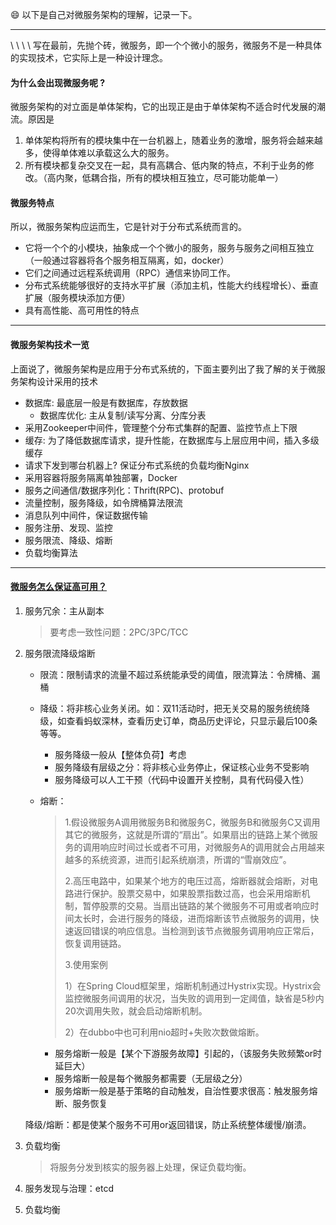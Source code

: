 :smile: 以下是自己对微服务架构的理解，记录一下。

---

\ \ \ \ 写在最前，先抛个砖，微服务，即一个个微小的服务，微服务不是一种具体的实现技术，它实际上是一种设计理念。

#### 为什么会出现微服务呢 ?

微服务架构的对立面是单体架构，它的出现正是由于单体架构不适合时代发展的潮流。原因是

1. 单体架构将所有的模块集中在一台机器上，随着业务的激增，服务将会越来越多，使得单体难以承载这么大的服务。
2. 所有模块都复杂交叉在一起，具有高耦合、低内聚的特点，不利于业务的修改。（高内聚，低耦合指，所有的模块相互独立，尽可能功能单一）



#### 微服务特点

所以，微服务架构应运而生，它是针对于分布式系统而言的。

- 它将一个个的小模块，抽象成一个个微小的服务，服务与服务之间相互独立（一般通过容器将各个服务相互隔离，如，docker）
- 它们之间通过远程系统调用（RPC）通信来协同工作。
- 分布式系统能够很好的支持水平扩展（添加主机，性能大约线程增长）、垂直扩展（服务模块添加方便）
- 具有高性能、高可用性的特点



---



#### 微服务架构技术一览

上面说了，微服务架构是应用于分布式系统的，下面主要列出了我了解的关于微服务架构设计采用的技术

- 数据库: 最底层一般是有数据库，存放数据
  - 数据库优化: 主从复制/读写分离、分库分表
- 采用Zookeeper中间件，管理整个分布式集群的配置、监控节点上下限
- 缓存: 为了降低数据库请求，提升性能，在数据库与上层应用中间，插入多级缓存
- 请求下发到哪台机器上? 保证分布式系统的负载均衡Nginx
- 采用容器将服务隔离单独部署，Docker
- 服务之间通信/数据序列化：Thrift(RPC)、protobuf
- 流量控制，服务降级，如令牌桶算法限流
- 消息队列中间件，保证数据传输
- 服务注册、发现、监控
- 服务限流、降级、熔断
- 负载均衡算法



---

#### [微服务怎么保证高可用？](https://www.sohu.com/a/331036750_268033)

1. 服务冗余：主从副本

   > 要考虑一致性问题：2PC/3PC/TCC

2. 服务限流降级熔断

   - 限流：限制请求的流量不超过系统能承受的阈值，限流算法：令牌桶、漏桶

   - 降级：将非核心业务关闭。如：双11活动时，把无关交易的服务统统降级，如查看蚂蚁深林，查看历史订单，商品历史评论，只显示最后100条等等。

     - 服务降级一般从【整体负荷】考虑
     - 服务降级有层级之分：将非核心业务停止，保证核心业务不受影响
     - 服务降级可以人工干预（代码中设置开关控制，具有代码侵入性）

   - 熔断：

     > 1.假设微服务A调用微服务B和微服务C，微服务B和微服务C又调用其它的微服务，这就是所谓的“扇出”。如果扇出的链路上某个微服务的调用响应时间过长或者不可用，对微服务A的调用就会占用越来越多的系统资源，进而引起系统崩溃，所谓的“雪崩效应”。
     >
     > 2.高压电路中，如果某个地方的电压过高，熔断器就会熔断，对电路进行保护。股票交易中，如果股票指数过高，也会采用熔断机制，暂停股票的交易。当扇出链路的某个微服务不可用或者响应时间太长时，会进行服务的降级，进而熔断该节点微服务的调用，快速返回错误的响应信息。当检测到该节点微服务调用响应正常后，恢复调用链路。
     >
     > 3.使用案例
     >
     > 1）在Spring Cloud框架里，熔断机制通过Hystrix实现。Hystrix会监控微服务间调用的状况，当失败的调用到一定阈值，缺省是5秒内20次调用失败，就会启动熔断机制。
     >
     > 2）在dubbo中也可利用nio超时+失败次数做熔断。

     - 服务熔断一般是【某个下游服务故障】引起的，（该服务失败频繁or时延巨大）
     - 服务熔断一般是每个微服务都需要（无层级之分）
     - 服务熔断一般是基于策略的自动触发，自治性要求很高：触发服务熔断、服务恢复

   降级/熔断：都是使某个服务不可用or返回错误，防止系统整体缓慢/崩溃。

3. 负载均衡

   > 将服务分发到核实的服务器上处理，保证负载均衡。

4. 服务发现与治理：etcd

5. 负载均衡